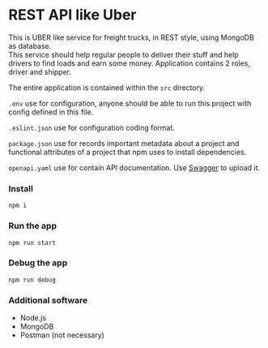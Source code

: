 # REST API like Uber

This is UBER like service for freight trucks, in REST style, using MongoDB as database.\
This service should help regular people to deliver their stuff and help drivers to find loads and earn some money. Application contains 2 roles, driver and shipper.

The entire application is contained within the `src` directory.

`.env` use for configuration, anyone should be able to run this project with config defined in this file.

`.eslint.json` use for configuration coding format.

`package.json` use for records important metadata about a project and functional attributes of a project that npm uses to install dependencies.

`openapi.yaml` use for contain API documentation. Use [Swagger](https://swagger.io) to upload it.

### Install

    npm i

### Run the app

    npm run start

### Debug the app

    npm run debug

### Additional software

- Node.js
- MongoDB
- Postman (not necessary)
